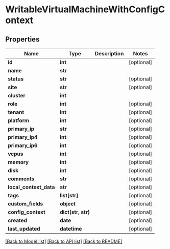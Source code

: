 # WritableVirtualMachineWithConfigContext

## Properties
Name | Type | Description | Notes
------------ | ------------- | ------------- | -------------
**id** | **int** |  | [optional] 
**name** | **str** |  | 
**status** | **str** |  | [optional] 
**site** | **str** |  | [optional] 
**cluster** | **int** |  | 
**role** | **int** |  | [optional] 
**tenant** | **int** |  | [optional] 
**platform** | **int** |  | [optional] 
**primary_ip** | **str** |  | [optional] 
**primary_ip4** | **int** |  | [optional] 
**primary_ip6** | **int** |  | [optional] 
**vcpus** | **int** |  | [optional] 
**memory** | **int** |  | [optional] 
**disk** | **int** |  | [optional] 
**comments** | **str** |  | [optional] 
**local_context_data** | **str** |  | [optional] 
**tags** | **list[str]** |  | [optional] 
**custom_fields** | **object** |  | [optional] 
**config_context** | **dict(str, str)** |  | [optional] 
**created** | **date** |  | [optional] 
**last_updated** | **datetime** |  | [optional] 

[[Back to Model list]](../README.md#documentation-for-models) [[Back to API list]](../README.md#documentation-for-api-endpoints) [[Back to README]](../README.md)


